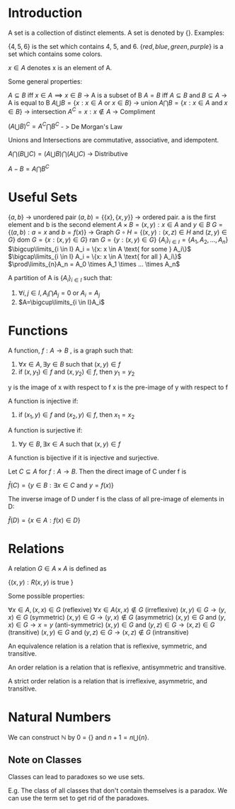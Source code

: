 

# Introduction

A set is a collection of distinct elements.  A set is denoted by $\{\}$.  Examples:

$\{4,5,6\}$ is the set which contains 4, 5, and 6.
$\{red, blue, green, purple\}$ is a set which contains some colors.

$x \in A$ denotes x is an element of A.

Some general properties:

$A \subseteq B \text{ iff } x \in A \implies x \in B$ -> A is a subset of B
$A=B \text{ iff } A \subseteq B \text{ and } B \subseteq A$ -> A is equal to B
$A \bigcup B = \{x:x \in A \text{ or } x \in B\}$ -> union
$A \bigcap B = \{x:x \in A \text{ and } x \in B\}$ -> intersection
$A^C  = {x: x \notin A}$ -> Compliment


$(A \bigcup B)^C = A^C \bigcap B^C$ - > De Morgan's Law

Unions and Intersections are commutative, associative, and idempotent.  

$A \bigcap (B \bigcup C) = (A \bigcup B) \bigcap (A \bigcup C)$ -> Distributive

$A-B = A \bigcap B^C$


# Useful Sets

$\{a, b\}$ -> unordered pair
$(a,b) = \{\{x\},\{x,y\}\}$ -> ordered pair.  a is the first element and b is the second element
$A \times B = {(x,y): x \in A \text{ and } y \in B}$
$G = \{(a,b): a = x \text{ and } b = f(x)\}$ -> Graph
$G \circ H = \{(x,y): (x,z) \in H \text{ and } (z,y) \in G\}$
$\text{ dom } G = \{x: (x,y)\in G\}$
$\text{ ran } G = \{y: (x,y)\in G\}$
$\{A_i\}_{i \in I} = \{A_1, A_2, ..., A_n\}$
$\bigcup\limits_{i \in I} A_i = \{x: x \in A \text{ for some } A_i\}$
$\bigcap\limits_{i \in I} A_i = \{x: x \in A \text{ for all } A_i\}$
$\prod\limits_{n}A_n = A_0 \times A_1 \times ... \times A_n$

A partition of A is $\{A_i\}_{i \in I}$  such that:
1. $\forall i,j \in I, A_i \bigcap A_j = 0 \text{ or } A_i = A_j$
2. $A=\bigcup\limits_{i \in I}A_i$




# Functions

A function, $f: A \rightarrow B$ , is a graph such that:

1. $\forall x \in A, \exists y \in B \text{ such that } (x,y) \in f$
2. $\text{if } (x,y_1) \in f \text{ and } (x,y_2) \in f \text{, then } y_1 = y_2$

y is the image of x with respect to f
x is the pre-image of y with respect to f

A function is injective if:

1. $\text{if } (x_1, y) \in f \text{ and } (x_2,y) \in f \text{, then } x_1 = x_2$

A function is surjective if:
1. $\forall y \in B, \exists x \in A \text{ such that } (x,y) \in f$

A function is bijective if it is injective and surjective.

Let $C \subseteq A$ for $f: A \rightarrow B$.  Then the direct image of C under f is

$\bar{f}(C) = \{y \in B: \exists x \in C \text{ and } y = f(x)\}$

The inverse image of D under f is the class of all pre-image of elements in D:

$\breve{f}(D) = \{x \in A: f(x) \in D\}$






# Relations

A relation $G \in A \times A$ is defined as

$\{(x,y): R(x,y) \text{ is true } \}$

Some possible properties:

$\forall x \in A, (x,x) \in G$ (reflexive)
$\forall x \in A (x,x) \notin G$ (irreflexive)
$(x,y) \in G \rightarrow (y,x) \in G$ (symmetric)
$(x,y) \in G \rightarrow (y,x) \notin G$ (asymmetric)
$(x,y) \in G \text{ and } (y,x) \in G \rightarrow x = y$ (anti-symmetric)
$(x,y)\in G \text{ and } (y,z) \in G \rightarrow (x,z) \in G$ (transitive)
$(x,y) \in G \text{ and } (y,z) \in G \rightarrow (x,z) \notin G$ (intransitive)

An equivalence relation is a relation that is reflexive, symmetric, and transitive.

An order relation is a relation that is reflexive, antisymmetric and transitive.

A strict order relation is a relation that is irreflexive, asymmetric, and transitive.


# Natural Numbers

We can construct $\mathbb{N}$ by 0 = $\{\}$ and $n+1 = n \bigcup \{n\}$.


## Note on Classes

Classes can lead to paradoxes so we use sets.

E.g. The class of all classes that don't contain themselves is a paradox.  We can use the term set to get rid of the paradoxes.











